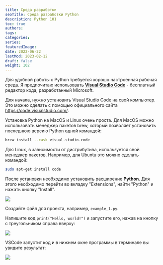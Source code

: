 ```yaml
---
title: Среда разработки
seoTitle: Среда разработки Python
description: Python 101
toc: true
authors:
tags:
categories:
series:
featuredImage:
date: 2022-06-22
lastMod: 2023-02-12
draft: false
weight: 102
---
```



Для удобной работы с Python требуется хорошо настроенная рабочая среда. Я предпочитаю использовать [**Visual Studio Code**](https://code.visualstudio.com/) - бесплатный редактор кода, разработанный Microsoft.

Для начала, нужно установить Visual Studio Code на свой компьютер. Это можно сделать с помощью официального сайта <https://code.visualstudio.com/>.

Установка Python на MacOS и Linux очень проста. Для MacOS можно использовать менеджер пакетов brew, который позволяет установить последнюю версию Python одной командой:

```sh
brew install --cask visual-studio-code
```

Для Linux, в зависимости от дистрибутива, используется свой менеджер пакетов. Например, для Ubuntu это можно сделать командой:

```sh
sudo apt-get install code

```

После установки необходимо установить расширение **Python**. Для этого необходимо перейти во вкладку "Extensions", найти "Python" и нажать кнопку "Install".

![](../../img/vscode.ru.png)

Создайте файл для проекта, например, `example_1.py`.

Напишите код `print("Hello, world!")` и запустите его, нажав на кнопку с треугольником справа вверху:

![](../../img/vscode-01.ru.png)

VSCode запустит код и в нижнем окне программы в терминале вы увидите результат:

![](../../img/vscode-02.ru.png)
